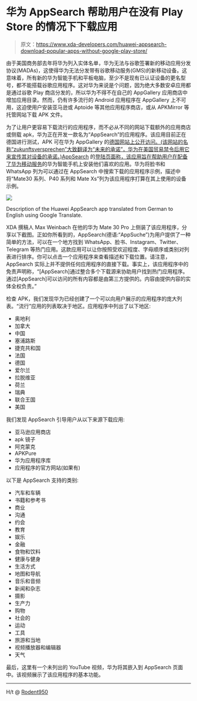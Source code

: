 # 华为 AppSearch 帮助用户在没有 Play Store 的情况下下载应用

> 原文：<https://www.xda-developers.com/huawei-appsearch-download-popular-apps-without-google-play-store/>

由于美国商务部去年将华为列入实体名单，华为无法与谷歌签署新的移动应用分发协议(MADAs)，这使得华为无法分发带有谷歌移动服务(GMS)的新移动设备。这意味着，所有新的华为智能手机和平板电脑，至少不是现有已认证设备的更名型号，都不能搭载谷歌应用程序。这对华为来说是个问题，因为绝大多数安卓应用都是通过谷歌 Play 商店分发的，所以华为不得不在自己的 AppGallery 应用商店中增加应用目录。然而，仍有许多流行的 Android 应用程序在 AppGallery 上不可用，这迫使用户安装亚马逊或 Aptoide 等其他应用程序商店，或从 APKMirror 等托管网站下载 APK 文件。

为了让用户更容易下载流行的应用程序，而不必从不同的网站下载额外的应用商店或侧载 apk，华为正在开发一款名为“AppSearch”的应用程序。该应用目前正在德国进行测试，APK 可在华为 AppGallery 的[德国网站上公开访问。(该网站的名称“zukunftsversprechen”大致翻译为“未来的承诺”，华为在美国贸易禁令后用它来宣传其对设备的承诺。)AppSearch](https://www.zukunftsversprechen.de/) 的[登陆页面称，该应用旨在帮助用户在配备了](https://www.zukunftsversprechen.de/#appsuche)[华为移动服务](https://www.xda-developers.com/huawei-hms-core-android-alternative-google-play-services-gms/)的华为智能手机上安装他们喜欢的应用。华为将脸书和 WhatsApp 列为可以通过在 AppSearch 中搜索下载的应用程序示例，描述中将“Mate30 系列、P40 系列和 Mate Xs”列为该应用程序打算在其上使用的设备示例。

 <picture>![](img/0fa4b2f7a05c497215ec3a9cdc823818.png)</picture> 

Description of the Huawei AppSearch app translated from German to English using Google Translate.

XDA 撰稿人 Max Weinbach 在他的华为 Mate 30 Pro 上侧装了该应用程序，分享以下截图。正如你所看到的，AppSearch(德语:“AppSuche”)为用户提供了一种简单的方法，可以在一个地方找到 WhatsApp、脸书、Instagram、Twitter、Telegram 等热门应用。这款应用可以让你按照受欢迎程度、字母顺序或类别对列表进行排序。你可以点击一个应用程序来查看描述和下载位置。请注意，AppSearch 实际上并不提供任何应用程序的直接下载。事实上，该应用程序中的免责声明称，“[AppSearch]通过整合多个下载源来协助用户找到热门应用程序。通过[AppSearch]可以访问的所有内容都是由第三方提供的。内容由提供内容的实体全权负责。”

检查 APK，我们发现华为已经创建了一个可以向用户展示的应用程序的庞大列表。“流行”应用的列表取决于地区。应用程序中列出了以下地区:

*   奥地利
*   加拿大
*   中国
*   塞浦路斯
*   捷克共和国
*   法国
*   德国
*   爱尔兰
*   拉脱维亚
*   荷兰
*   瑞典
*   联合王国
*   美国

我们发现 AppSearch 引导用户从以下来源下载应用:

*   亚马逊应用商店
*   apk 镜子
*   阿克蒙克
*   APKPure
*   华为应用程序库
*   应用程序的官方网站(如果有)

以下是 AppSearch 支持的类别:

*   汽车和车辆
*   书籍和参考书
*   商业
*   沟通
*   约会
*   教育
*   娱乐
*   金融
*   食物和饮料
*   健康与健身
*   生活方式
*   地图和导航
*   音乐和音频
*   新闻和杂志
*   摄影
*   生产力
*   购物
*   社会的
*   运动
*   工具
*   旅游和当地
*   视频播放器和编辑器
*   天气

最后，这里有一个未列出的 YouTube 视频，华为将其嵌入到 AppSearch 页面中。该视频展示了该应用程序的基本功能。

* * *

H/t @ [Rodent950](https://twitter.com/RODENT950/status/1240620155132153858)